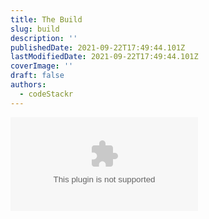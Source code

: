 ```yaml
---
title: The Build
slug: build
description: ''
publishedDate: 2021-09-22T17:49:44.101Z
lastModifiedDate: 2021-09-22T17:49:44.101Z
coverImage: ''
draft: false
authors:
  - codeStackr
---
```


<Embed
  type="youtube"
  url="https://youtu.be/GpYboktUnTY?t=92"
  title="The Build"
/>
